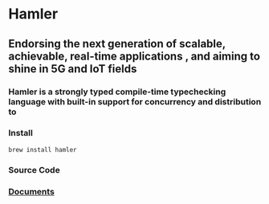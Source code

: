 # Hamler

## Endorsing the next generation of scalable, achievable, real-time applications , and aiming to shine in 5G and IoT fields

### Hamler is a strongly typed compile-time typechecking language with built-in support for concurrency and  distribution to 



### **Install**

```shell
brew install hamler
```



### **Source Code**



### [**Documents**](docs/guide/00_TableOfContent)

